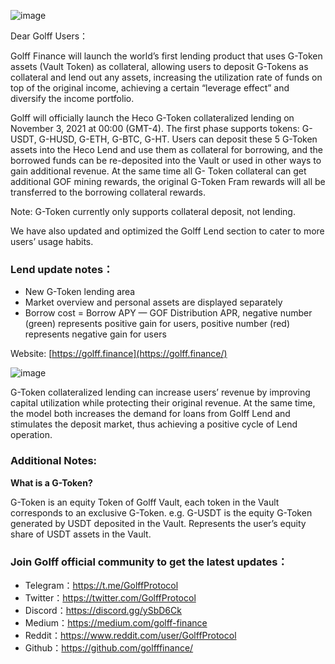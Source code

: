 ![image](https://docs.golff.com/blog/page/GToken/2.png)

Dear Golff Users：

Golff Finance will launch the world’s first lending product that uses G-Token assets (Vault Token) as collateral, allowing users to deposit G-Tokens as collateral and lend out any assets, increasing the utilization rate of funds on top of the original income, achieving a certain “leverage effect” and diversify the income portfolio.

Golff will officially launch the Heco G-Token collateralized lending on November 3, 2021 at 00:00 (GMT-4). The first phase supports tokens: G-USDT, G-HUSD, G-ETH, G-BTC, G-HT. Users can deposit these 5 G-Token assets into the Heco Lend and use them as collateral for borrowing, and the borrowed funds can be re-deposited into the Vault or used in other ways to gain additional revenue. At the same time all G- Token collateral can get additional GOF mining rewards, the original G-Token Fram rewards will all be transferred to the borrowing collateral rewards.

Note: G-Token currently only supports collateral deposit, not lending.

We have also updated and optimized the Golff Lend section to cater to more users’ usage habits.

### Lend update notes：

- New G-Token lending area
- Market overview and personal assets are displayed separately
- Borrow cost = Borrow APY — GOF Distribution APR, negative number (green) represents positive gain for users, positive number (red) represents negative gain for users

Website: [https://golff.finance](https://golff.finance/)

![image](https://docs.golff.com/blog/page/GToken/1.png)

G-Token collateralized lending can increase users’ revenue by improving capital utilization while protecting their original revenue. At the same time, the model both increases the demand for loans from Golff Lend and stimulates the deposit market, thus achieving a positive cycle of Lend operation.

### **Additional Notes:**

**What is a G-Token?**

G-Token is an equity Token of Golff Vault, each token in the Vault corresponds to an exclusive G-Token. e.g. G-USDT is the equity G-Token generated by USDT deposited in the Vault. Represents the user’s equity share of USDT assets in the Vault.

### Join Golff official community to get the latest updates：

- Telegram：https://t.me/GolffProtocol
- Twitter：https://twitter.com/GolffProtocol
- Discord：https://discord.gg/ySbD6Ck
- Medium：https://medium.com/golff-finance
- Reddit：https://www.reddit.com/user/GolffProtocol
- Github：https://github.com/golfffinance/
